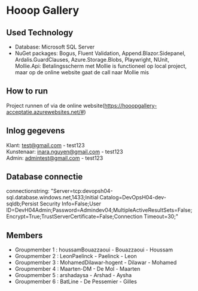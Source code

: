 # Hooop Gallery

## Used Technology
- Database: Microsoft SQL Server
- NuGet packages: Bogus, Fluent Validation, Append.Blazor.Sidepanel, Ardalis.GuardClauses, Azure.Storage.Blobs, Playwright, NUnit, 
Mollie.Api: Betalingsscherm met Mollie is functioneel op local project, maar op de online website gaat de call naar Mollie mis

## How to run
Project runnen of via de online website(https://hooopgallery-acceptatie.azurewebsites.net/#) 

## Inlog gegevens
Klant: test@gmail.com - test123 <br/>
Kunstenaar: inara.nguyen@gmail.com - test123 <br/>
Admin: admintest@gmail.com - test123

## Database connectie
connectionstring: 
"Server=tcp:devopsh04-sql.database.windows.net,1433;Initial Catalog=DevOpsH04-dev-sqldb;Persist Security Info=False;User ID=DevH04Admin;Password=Admindev04;MultipleActiveResultSets=False;Encrypt=True;TrustServerCertificate=False;Connection Timeout=30;"

## Members
- Groupmember 1 : houssamBouazzaoui - Bouazzaoui - Houssam 
- Groupmember 2 : LeonPaelinck - Paelinck - Leon
- Groupmember 3 : MohamedDilawar-hogent - Dilawar - Mohamed
- Groupmember 4 : Maarten-DM - De Mol - Maarten
- Groupmember 5 : arshadaysa - Arshad - Aysha
- Groupmember 6 : BatLine - De Pessemier - Gilles
